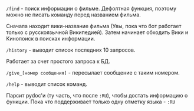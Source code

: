 `/find` - поиск информации о фильме. Дефолтная функция, поэтому можно не писать команду перед названием фильма.

Сначала находит вики-название фильма (Увы, пока что бот работает только с русскоязычной Википедией). Затем начинает
обходить Вики и Кинопоиск в поисках информации.

`/history` - выводит список последних 10 запросов.

Работает за счет простого запроса к БД.

`/give_[номер сообщения]` - пересылает сообщение с таким номером.

`/help` - выводит список команд.

Парсит pydoc'и (ту часть, что после `:RU`), чтобы достать информацию о функции. Пока что поддерживает только одну
отметку языка - `:RU`

